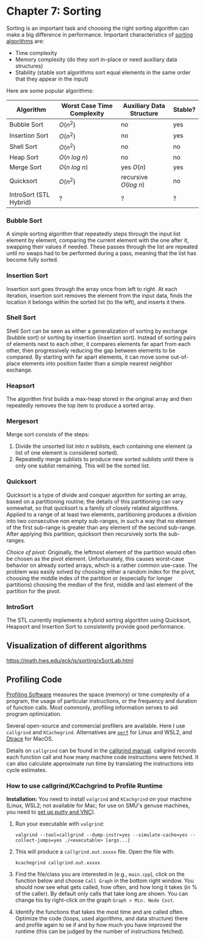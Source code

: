 # Chapter 7: Sorting

Sorting is an important task and choosing the right sorting algorithm can make a big difference
in performance. 
Important characteristics of [sorting algorithms](https://en.wikipedia.org/wiki/Sorting_algorithm)
are:

* Time complexity
* Memory complexity (do they sort in-place or need auxiliary data structures)
* Stability (stable sort algorithms sort equal elements in the same order that they appear in the input)


Here are some popular algorithms:


| Algorithm      | Worst Case Time Complexity | Auxiliary Data Structure | Stable? | 
| -------------- | -------------------------- | ---------------- | ------- |
| Bubble Sort    |  $O(n^2)$                  | no      | yes     |
| Insertion Sort |  $O(n^2)$                  | no      | yes     |
| Shell Sort     |  $O(n^2)$                  | no      | no      |
| Heap Sort      |  $O(n\ log\ n)$            | no      | no      |
| Merge Sort     |  $O(n\ log\ n)$            | yes $O(n)$     | yes     |
| Quicksort      |  $O(n^2)$                  | recursive $O(log\ n)$   |    no     |
| IntroSort (STL Hybrid) |  ?                 |      ?        |    ?     |



### Bubble Sort
A simple sorting algorithm that repeatedly steps through the input list element by element, comparing the current element with the one after it, swapping their values if needed. These passes through the list are repeated until no swaps had to be performed during a pass, meaning that the list has become fully sorted. 

### Insertion Sort
Insertion sort goes through the array once from left to right.
At each iteration, insertion sort removes the element from the input data, finds the location it belongs within the sorted list (to the left), and inserts it there.

### Shell Sort
Shell Sort can be seen as either a generalization of sorting by exchange (bubble sort) or sorting by insertion (insertion sort). Instead of sorting pairs of elements next to each other, it compares elements far apart from each other, then progressively reducing the gap between elements to be compared. By starting with far apart elements, it can move some out-of-place elements into position faster than a simple nearest neighbor exchange.

### Heapsort
The algorithm first builds a max-heap stored in the original array and then repeatedly removes the top item to produce a sorted array.

### Mergesort
Merge sort consists of the steps:

1. Divide the unsorted list into $n$ sublists, each containing one element (a list of one element is considered sorted).
2. Repeatedly merge sublists to produce new sorted sublists until there is only one sublist remaining. This will be the sorted list.

### Quicksort
Quicksort is a type of divide and conquer algorithm for sorting an array, based on a partitioning routine; the details of this partitioning can vary somewhat, so that quicksort is a family of closely related algorithms. Applied to a range of at least two elements, partitioning produces a division into two consecutive non empty sub-ranges, in such a way that no element of the first sub-range is greater than any element of the second sub-range. After applying this partition, quicksort then recursively sorts the sub-ranges.

_Choice of pivot:_ Originally, the leftmost element of the partition would often be chosen as the pivot element. Unfortunately, this causes worst-case behavior on already sorted arrays, which is a rather common use-case. The problem was easily solved by choosing either a random index for the pivot, choosing the middle index of the partition or (especially for longer partitions) choosing the median of the first, middle and last element of the partition for the pivot.

### IntroSort
The STL currently implements a hybrid sorting algorithm using Quicksort, Heapsort and Insertion Sort to consistently 
provide good performance.

## Visualization of different algorithms

https://math.hws.edu/eck/js/sorting/xSortLab.html

## Profiling Code

[Profiling Software](https://en.wikipedia.org/wiki/Profiling_(computer_programming)) measures the space (memory) or time complexity of a program, the usage of particular instructions, or the frequency and duration of function calls. Most commonly, profiling information serves to aid program optimization.

Several open-source and commercial profilers are available. Here I use 
`callgrind` and `KCachegrind`. Alternatives are [`perf`](https://perf.wiki.kernel.org/) for Linux and WSL2, and  [Dtrace](http://dtrace.org/blogs/about/) for MacOS.

Details on `callgrind` can be found in the [callgrind manual](https://developer.mantidproject.org/ProfilingWithValgrind.html). callgrind records each function call and how many machine code instructions were fetched. It can also calculate approximate run time by translating the instructions into cycle estimates.

### How to use callgrind/KCachgrind to Profile Runtime

**Installation:** You need to install `valgrind` and `KCachgrind` on your machine (Linux, WSL2; not available for Mac; for use on SMU's genuse machines, you need to [set up putty and VNC](https://www.smu.edu/OIT/Services/genuse)).

1. Run your executable with `valgrind`:
   ```
   valgrind --tool=callgrind --dump-instr=yes --simulate-cache=yes --collect-jumps=yes ./<executable> [args...]
   ```

2. This will produce a `callgrind.out.xxxxx` file. Open the file with:
   ```
   kcachegrind callgrind.out.xxxxx
   ```

3. Find the file/class you are interested in (e.g., `main.cpp`), click on the function below and choose `Call Graph` in the bottom right window. You should now see what gets called, how often, and how long it takes (in % of the caller). By default only calls that take long are shown. You can change his by right-click on the graph `Graph > Min. Node Cost`. 
4. Identify the functions that takes the most time and are called often. Optimize the code (loops, used algorithms, and data structure) there and profile again to se if and by how much you have improved the runtime (this can be judged by the number of instructions fetched).
